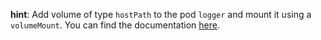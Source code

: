 **hint**: Add volume of type `hostPath` to the pod `logger` and mount it using a `volumeMount`.
You can find the documentation [here](https://kubernetes.io/docs/concepts/storage/volumes/#hostpath-configuration-example).
